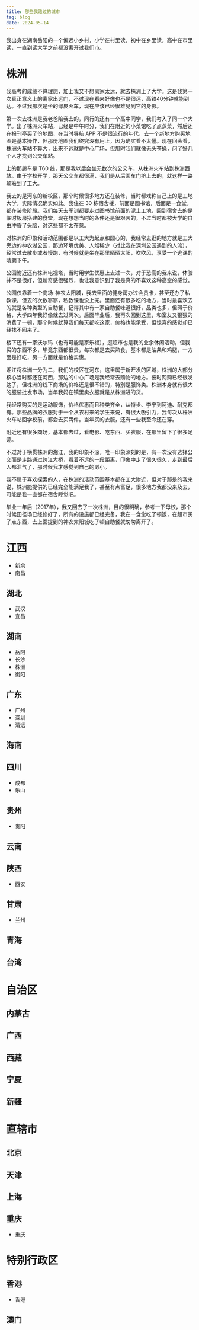 ```yaml
---
title: 那些我路过的城市
tag: blog
date: 2024-05-14
---
```


我出身在湖南岳阳的一个偏远小乡村，小学在村里读，初中在乡里读，高中在市里读，一直到读大学之前都没离开过我们市。

# 株洲

我高考的成绩不算理想，加上我又不想离家太远，就去株洲上了大学。这是我第一次真正意义上的离家出远门，不过现在看来好像也不是很远，高铁40分钟就能到达。不过我那次是坐的绿皮火车，现在应该已经很难见到它的身影。

第一次去株洲是我老爸陪我去的，同行的还有一个高中同学，我们考入了同一个大学。出了株洲火车站，已经是中午时分，我们在附近的小菜馆吃了点蒸菜，然后还在报刊亭买了份地图，在当时导航 APP 不是很流行的年代，去一个新地方购买地图是基本操作，但那份地图我们终究没有用上，因为确实看不太懂。现在回头看，株洲火车站不算大，出来不远就是中心广场，但那时我们就像无头苍蝇，问了好几个人才找到公交车站。

上的那趟车是 T60 线，那是我以后会坐无数次的公交车，从株洲火车站到株洲西站。由于学校开学，那天公交车都很满，我们是从后面车门挤上去的，就这样一路颠簸到了工大。

我去的是河东的新校区，那个时候很多地方还在装修，当时都戏称自己上的是工地大学，实际情况确实如此。我住在 30 栋宿舍楼，前面是图书馆，后面是一食堂，都在装修阶段。我们每天去军训都要走过图书馆前面的泥土工地，回到宿舍去的是临时板房搭建的食堂，现在想想当时的条件还是很艰苦的，不过当时都被大学的自由冲昏了头脑，对这些都不太在意。

对株洲的印象和活动范围都是以工大为起点和圆心的，我经常去逛的地方就是工大旁边的神农湖公园，那边环境优美、人烟稀少（对比我在深圳公园遇到的人流），经常过去散步或者慢跑，有时候就是坐在那里晒晒太阳，吹吹风，享受一个逃课的晴朗下午。

公园附近还有株洲电视塔，当时用学生优惠上去过一次，对于恐高的我来说，体验并不是很好，但新奇感很强烈，也让我意识到了我是真的不喜欢这种高空的感觉。

公园仅靠着一个商场-神农太阳城，我去里面的健身房办过会员卡，甚至还办了私教课，但去的次数寥寥，私教课也没上完。里面还有很多吃的地方，当时最喜欢去的就是各种类型的自助餐，记得其中有一家自助餐味道很好，品类也多，但碍于价格，大学四年我好像就去过两次。后面毕业后，我再次回到这里，和室友又狠狠的消费了一顿，那个时候就算我们每天都吃这家，价格也能承受，但惊喜的感觉却已经找不回来了。

楼下还有一家沃尔玛（也有可能是家乐福），逛超市也是我的业余休闲活动，但我买的东西不多，毕竟东西都很贵，每次都是去买熟食，基本都是油条和鸡腿，一方面是好吃，另一方面就是价格实惠。

湘江将株洲一分为二，我们的校区在河东，这里属于新开发的区域，株洲的大部分核心当时都还在河西，那边的中心广场是我经常去购物的地方。彼时网购已经很发达了，但株洲的线下商场的价格还是很不错的，特别是服饰类。株洲本身就有很大的服装批发市场，当年我妈在镇里卖衣服就是从株洲进的货。

我经常购买的是运动服饰，价格优惠而且种类齐全，从特步、李宁到阿迪、耐克都有。那些品牌的衣服对于一个从农村来的学生来说，有很大吸引力，我每次从株洲火车站回学校前，都会去买两件。当年买的衣服，还有一些我至今还在穿。

附近还有很多商场，基本都去过，看电影、吃东西、买衣服，在那里留下了很多足迹。

不过对于横贯株洲的湘江，我的印象不深，唯一印象深刻的是，有一次没有选择公交而是走路通过跨江大桥，看着不远的一段距离，印象中走了很久很久，走到最后人都泄气了，那时候我才感觉到自己的渺小。

我不属于喜欢探索的人，在株洲的活动范围基本都在工大附近，但对于那是的我来说，株洲能提供的已经完全能满足我了，甚至有点富足，很多地方我都没来及去，可能是我一直都在宿舍睡觉吧。

毕业一年后（2017年），我又回去了一次株洲，目的很明确，参考一下母校，那个时候田径场已经修好了，所有的设施都已经完备，我在一食堂吃了顿饭，在超市买了点东西，去上面提到的神农太阳城吃了顿自助餐就匆匆离开了。


# 江西
- 新余
- 南昌

## 湖北

- 武汉
- 宜昌

## 湖南

- 岳阳
- 长沙
- 株洲
- 衡阳

## 广东

- 广州
- 深圳
- 清远

## 海南

## 四川

- 成都
- 乐山

## 贵州

- 贵阳

## 云南

## 陕西

- 西安

## 甘肃

- 兰州

## 青海

## 台湾

# 自治区

## 内蒙古

## 广西

## 西藏

## 宁夏

## 新疆

# 直辖市

## 北京

## 天津

## 上海

## 重庆

- 重庆

# 特别行政区

## 香港

- 香港

## 澳门
